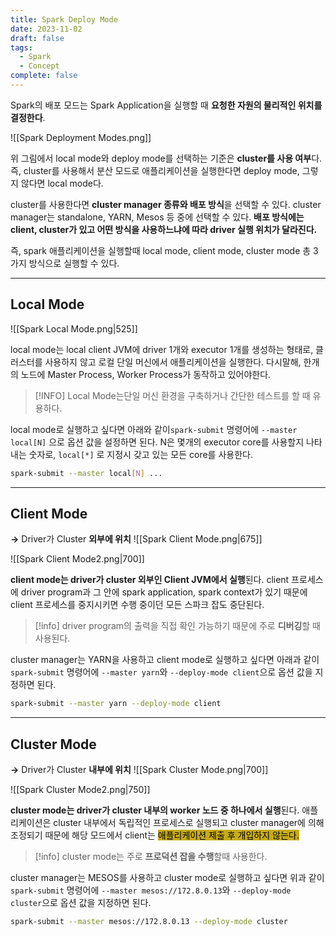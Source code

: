 ```yaml
---
title: Spark Deploy Mode
date: 2023-11-02
draft: false
tags:
  - Spark
  - Concept
complete: false
---
```

Spark의 배포 모드는 Spark Application을 실행할 때 **요청한 자원의 물리적인 위치를 결정한다**.

![[Spark Deployment Modes.png]]

위 그림에서 local mode와 deploy mode를 선택하는 기준은 **cluster를 사용 여부**다. 즉, cluster를 사용해서 분산 모드로 애플리케이션을 실행한다면 deploy mode, 그렇지 않다면 local mode다.

cluster를 사용한다면 **cluster manager 종류와 배포 방식**을 선택할 수 있다. cluster manager는 standalone, YARN, Mesos 등 중에 선택할 수 있다. **배포 방식에는 client, cluster가 있고 어떤 방식을 사용하느냐에 따라 driver 실행 위치가 달라진다.**

즉, spark 애플리케이션을 실행할때 local mode, client mode, cluster mode 총 3가지 방식으로 실행할 수 있다.

---

## Local Mode
![[Spark Local Mode.png|525]]

local mode는 local client JVM에 driver 1개와 executor 1개를 생성하는 형태로, 클러스터를 사용하지 않고 로컬 단일 머신에서 애플리케이션을 실행한다. 다시말해, 한개의 노드에 Master Process, Worker Process가 동작하고 있어야한다.

> [!INFO]
> Local Mode는단일 머신 환경을 구축하거나 간단한 테스트를 할 때 유용하다.

local mode로 실행하고 싶다면 아래와 같이`spark-submit` 명령어에 `--master local[N]` 으로 옵션 값을 설정하면 된다. N은 몇개의 executor core를 사용할지 나타내는 숫자로, `local[*]` 로 지정시 갖고 있는 모든 core를 사용한다.

```bash
spark-submit --master local[N] ...
```

---

## Client Mode
**→** Driver가 Cluster **외부에 위치**
![[Spark Client Mode.png|675]]

![[Spark Client Mode2.png|700]]

**client mode는 driver가 cluster 외부인 Client JVM에서 실행**된다. client 프로세스에 driver program과 그 안에 spark application, spark context가 있기 때문에 client 프로세스를 중지시키면 수행 중이던 모든 스파크 잡도 중단된다.

> [!info] 
> driver program의 출력을 직접 확인 가능하기 때문에 주로 **디버깅**할 때 사용된다.

cluster manager는 YARN을 사용하고 client mode로 실행하고 싶다면 아래과 같이 `spark-submit` 명령어에 `--master yarn`와 `--deploy-mode client`으로 옵션 값을 지정하면 된다.

```bash
spark-submit --master yarn --deploy-mode client
```

---

## Cluster Mode

**→** Driver가 Cluster **내부에 위치**
![[Spark Cluster Mode.png|700]]

![[Spark Cluster Mode2.png|750]]

**cluster mode는 driver가 cluster 내부의 worker 노드 중 하나에서 실행**된다. 애플리케이션은 cluster 내부에서 독립적인 프로세스로 실행되고 cluster manager에 의해 조정되기 때문에 해당 모드에서 client는 <mark style="background: #C6AB16;">애플리케이션 제출 후 개입하지 않는다.</mark>

> [!info] 
> cluster mode는 주로 **프로덕션 잡을 수행**할때 사용한다.

cluster manager는 MESOS를 사용하고 cluster mode로 실행하고 싶다면 위과 같이 `spark-submit` 명령어에 `--master mesos://172.8.0.13`와 `--deploy-mode cluster`으로 옵션 값을 지정하면 된다.

```bash
spark-submit --master mesos://172.8.0.13 --deploy-mode cluster
```
